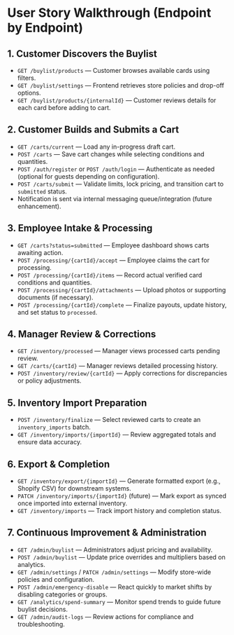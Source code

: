 # User Story Walkthrough (Endpoint by Endpoint)

## 1. Customer Discovers the Buylist
- `GET /buylist/products` — Customer browses available cards using filters.
- `GET /buylist/settings` — Frontend retrieves store policies and drop-off options.
- `GET /buylist/products/{internalId}` — Customer reviews details for each card before adding to cart.

## 2. Customer Builds and Submits a Cart
- `GET /carts/current` — Load any in-progress draft cart.
- `POST /carts` — Save cart changes while selecting conditions and quantities.
- `POST /auth/register` or `POST /auth/login` — Authenticate as needed (optional for guests depending on configuration).
- `POST /carts/submit` — Validate limits, lock pricing, and transition cart to `submitted` status.
- Notification is sent via internal messaging queue/integration (future enhancement).

## 3. Employee Intake & Processing
- `GET /carts?status=submitted` — Employee dashboard shows carts awaiting action.
- `POST /processing/{cartId}/accept` — Employee claims the cart for processing.
- `POST /processing/{cartId}/items` — Record actual verified card conditions and quantities.
- `POST /processing/{cartId}/attachments` — Upload photos or supporting documents (if necessary).
- `POST /processing/{cartId}/complete` — Finalize payouts, update history, and set status to `processed`.

## 4. Manager Review & Corrections
- `GET /inventory/processed` — Manager views processed carts pending review.
- `GET /carts/{cartId}` — Manager reviews detailed processing history.
- `POST /inventory/review/{cartId}` — Apply corrections for discrepancies or policy adjustments.

## 5. Inventory Import Preparation
- `POST /inventory/finalize` — Select reviewed carts to create an `inventory_imports` batch.
- `GET /inventory/imports/{importId}` — Review aggregated totals and ensure data accuracy.

## 6. Export & Completion
- `GET /inventory/export/{importId}` — Generate formatted export (e.g., Shopify CSV) for downstream systems.
- `PATCH /inventory/imports/{importId}` (future) — Mark export as synced once imported into external inventory.
- `GET /inventory/imports` — Track import history and completion status.

## 7. Continuous Improvement & Administration
- `GET /admin/buylist` — Administrators adjust pricing and availability.
- `POST /admin/buylist` — Update price overrides and multipliers based on analytics.
- `GET /admin/settings` / `PATCH /admin/settings` — Modify store-wide policies and configuration.
- `POST /admin/emergency-disable` — React quickly to market shifts by disabling categories or groups.
- `GET /analytics/spend-summary` — Monitor spend trends to guide future buylist decisions.
- `GET /admin/audit-logs` — Review actions for compliance and troubleshooting.
